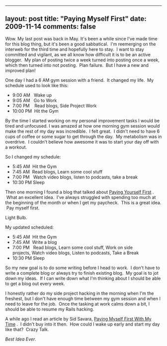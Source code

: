 
---
layout: post
title: "Paying Myself First"
date: 2009-11-14
comments: false
---


Wow.  My last post was back in May.  It's been a while since I've made time for this blog thing, but it's been a good sabbatical. &nbsp;I'm reemerging on the interweb for the third time and hopefully here to stay. &nbsp;I want to stay committed and vigilant, as we all know how difficult it is to be an active blogger. &nbsp;My plan of posting twice a week turned into posting once a week, which then turned into not posting. &nbsp;Plan failure. &nbsp;But I have a new and improved plan!

One day I had a 6 AM gym session with a friend. &nbsp;It changed my life. &nbsp;My schedule used to look like this: 

- 9:00 AM &nbsp; Wake up 
- 9:05 AM &nbsp; Go to Work 
- 7:00 PM &nbsp; &nbsp;Read blogs, Side Project Work 
- 10:00 PM &nbsp;Hit the Gym

By the time I started working on my personal improvement tasks I would be tired and unfocused. I was amazed at how one morning gym session would make the rest of my day was incredible. &nbsp;I felt great. &nbsp;I didn't need to have 6 cups of coffee or some sugar to get through the day. &nbsp;My metabolism was in overdrive. &nbsp;I couldn't believe how awesome it was to start your day off with a workout.

So I changed my schedule: 
- 5:45 AM &nbsp;Hit the Gym 
- 7:45 AM &nbsp;Read blogs, Learn some cool stuff 
- 7:00 PM &nbsp; Watch video blogs, listen to podcasts, take a break 
- 10:30 PM Sleep

Then one morning I found a blog that talked about&nbsp;[Paying Yourself First][1] . &nbsp;What an excellent idea. &nbsp;I've always struggled with spending too much at the beginning of the month or when I get my paycheck. &nbsp;This is a great idea. &nbsp;Pay myself first. 

Light Bulb.

My updated scheduled: 
- 5:45 AM &nbsp;Hit the Gym 
- 7:45 AM &nbsp;Write a blog 
- 7:00 PM &nbsp;&nbsp;Read blogs, Learn some cool stuff, Work on side projects,&nbsp;Watch video blogs, Listen to podcasts, Take a Break 
- 10:30 PM Sleep

So my new goal is to do some writing before I head to work. &nbsp;I don't have to write a complete blog or always try to finish existing blog. &nbsp;My goal is to jot down my ideas. &nbsp;If I can write down what I'm thinking about I should be able to get a blog out every week.

I honestly rather do my side project hacking in the morning when I'm the freshest, but I don't have enough time between my gym session and when I need to leave for the job. &nbsp;Once the tasking at work calms down a bit, I should be able to resume my Rails hacking.

A while ago I read an article by Sid Savara,&nbsp;[Paying Myself First With My Time][2] . &nbsp;I didn't buy into it then. &nbsp;How could I wake up early and start my day like that? &nbsp;Crazy Talk.

_Best Idea Ever_.

  [1]: http://www.getrichslowly.org/blog/2008/06/16/personal-finance-made-easy-pay-yourself-first/
  [2]: http://sidsavara.com/personal-development/more-important-than-money-paying-myself-first-with-my-time
